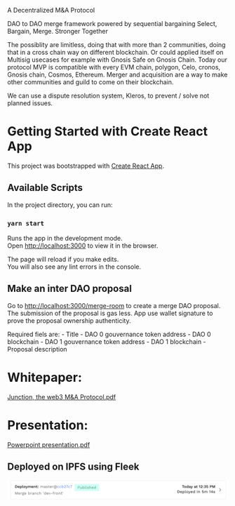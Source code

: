 A Decentralized M&A Protocol 

DAO to DAO merge framework powered by sequential bargaining
Select, Bargain, Merge.
Stronger Together 

The possiblity are limitless, doing that with more than 2 communities, doing that in a cross chain way on different blockchain. Or could applied itself on Multisig usecases for example with Gnosis Safe on Gnosis Chain. Today our protocol MVP is compatible with every EVM chain, polygon, Celo, cronos, Gnosis chain, Cosmos, Ethereum. Merger and acquisition are a way to make other communities and guild to come on their blockchain.

We can use a dispute resolution system, Kleros, to prevent / solve not planned issues.
	

# Getting Started with Create React App

This project was bootstrapped with [Create React App](https://github.com/facebook/create-react-app).

## Available Scripts

In the project directory, you can run:

### `yarn start`

Runs the app in the development mode.\
Open [http://localhost:3000](http://localhost:3000) to view it in the browser.

The page will reload if you make edits.\
You will also see any lint errors in the console.

## Make an inter DAO proposal

Go to [http://localhost:3000/merge-room](http://localhost:3000/merge-room) to create a merge DAO proposal.
The submission of the proposal is gas less. App use wallet signature to prove the proposal ownership authenticity.

Required fiels are:
	- Title
	- DAO 0 gouvernance token address
	- DAO 0 blockchain
	- DAO 1 gouvernance token address
	- DAO 1 blockchain
	- Proposal description
	

# Whitepaper:
[Junction, the web3 M&A Protocol.pdf](https://github.com/NandyBa/Junction/files/9175528/Junction.the.web3.M.A.Protocol.pdf)

# Presentation:
[Powerpoint presentation.pdf](Junction%20powerpoint%20presentation.pdf)


## Deployed on IPFS using Fleek
![IPFS_deployment.png](IPFS_deployment.png)

	
